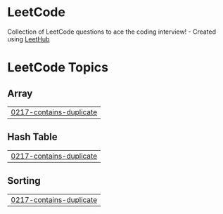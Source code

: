 # LeetCode
Collection of LeetCode questions to ace the coding interview! - Created using [LeetHub](https://github.com/QasimWani/LeetHub)

<!---LeetCode Topics Start-->
# LeetCode Topics
## Array
|  |
| ------- |
| [0217-contains-duplicate](https://github.com/abhi259/LeetCode/tree/master/0217-contains-duplicate) |
## Hash Table
|  |
| ------- |
| [0217-contains-duplicate](https://github.com/abhi259/LeetCode/tree/master/0217-contains-duplicate) |
## Sorting
|  |
| ------- |
| [0217-contains-duplicate](https://github.com/abhi259/LeetCode/tree/master/0217-contains-duplicate) |
<!---LeetCode Topics End-->